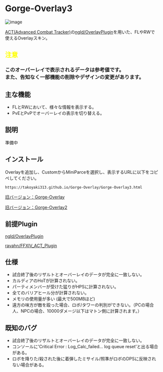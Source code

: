 # Gorge-Overlay3

![image](https://user-images.githubusercontent.com/40759792/158027337-0b159ed7-e8d8-432c-9cd5-5a73f7ff9380.png)

[ACT(Advanced Combat Tracker)](https://advancedcombattracker.com/home.php)の[ngld/OverlayPlugin](https://github.com/ngld/OverlayPlugin)を用いた、FLやRWで使えるOverlayスキン。
## <span style="color:yellow">注意</span>
<h3 style="color:">このオーバーレイで表示されるデータは参考値です。<br>また、告知なく一部機能の削除やデザインの変更があります。 </h3>

## 主な機能
- FLとRWにおいて、様々な情報を表示する。
- PvEとPvPでオーバーレイの表示を切り替える。

## 説明

準備中

## インストール
Overlayを追加し、CustomからMiniParceを選択し、表示するURLに以下をコピペしてください。
```
https://takoyaki313.github.io/Gorge-Overlay/Gorge-Overlay3.html
```
[旧バージョン：Gorge-Overlay](https://takoyaki313.github.io/Gorge-Overlay/old/)

[旧バージョン：Gorge-Overlay2](https://takoyaki313.github.io/Gorge-Overlay/old/Gorge-Overlay2)
## 前提Plugin
[ngld/OverlayPlugin](https://github.com/ngld/OverlayPlugin)

[ravahn/FFXIV_ACT_Plugin](https://github.com/ravahn/FFXIV_ACT_Plugin)

## 仕様
- 試合終了後のリザルトとオーバーレイのデータが完全に一致しない。
- カルディアのHoTが計算されない。
- パーティメンバーが受けた猛りがHPSに計算されない。
- 全てのバリアヒール分が計算されない。
- メモリの使用量が多い (最大で500MBほど)
- 遠方の味方が敵を殴った場合、ロボ/タワーの判別ができない。（PCの場合人、NPCの場合、10000ダメージ以下はマトン側に計算されます。）
## 既知のバグ
- 試合終了後のリザルトとオーバーレイのデータが完全に一致しない。
- コンソールに'Critical Error : Log_Calc_failed... log queue reset'と出る場合がある。
- ロボを降りた/殺された後に着弾したミサイル/照準がロボのDPSに反映されない場合がある。
